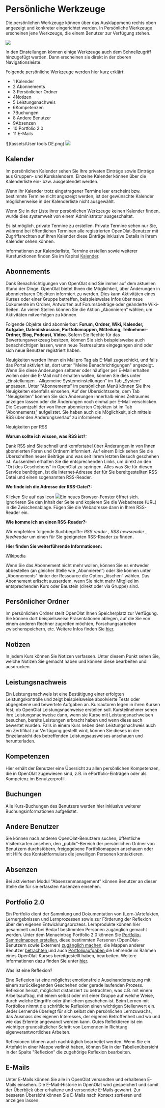 # Persönliche Werkzeuge


Die persönlichen Werkzeuge können über das Ausklappmenü rechts oben angezeigt
und konkreter eingerichtet werden. In Persönliche Werkzeuge erscheinen jene
Werkzeuge, die einem Benutzer zur Verfügung stehen.

![](assets/DE_pers_menu.png)

In den Einstellungen können einige Werkzeuge auch dem Schnellzugriff
hinzugefügt werden. Dann erscheinen sie direkt in der oberen
Navigationsleiste.

Folgende persönliche Werkzeuge werden hier kurz erklärt:

  * 1 Kalender
  * 2 Abonnements
  * 3 Persönlicher Ordner
  * 4Notizen
  * 5 Leistungsnachweis
  * 6Kompetenzen
  * 7Buchungen
  * 8 Andere Benutzer
  * 9Absenzen
  * 10 Portfolio 2.0
  * 11 E-Mails

![](assets/User tools DE.png)
![](assets/Benutzerwerkzeuge2.jpg)

  

##  Kalender

Im persönlichen Kalender sehen Sie Ihre privaten Einträge sowie Einträge aus
Gruppen- und Kurskalendern. Einzelne Kalender können über die Kalenderliste
ein- bzw. ausgeblendet werden.

Wenn Ihr Kalender trotz eingetragener Termine leer erscheint bzw. bestimmte
Termine nicht angezeigt werden, ist der gewünschte Kalender möglicherweise in
der Kalenderliste nicht ausgewählt.

Wenn Sie in der Liste ihrer persönlichen Werkzeuge keinen Kalender finden,
wurde dies systemweit von einem Administrator ausgeschaltet.

Es ist möglich, private Termine zu erstellen. Private Termine sehen nur Sie,
während bei öffentlichen Terminen alle registrierten OpenOlat-Benutzer mit
Zugriffsrechten auf ihren Kalender diese Einträge inklusive Details in Ihrem
Kalender sehen können.

Informationen zur Kalenderliste, Termine erstellen sowie weiterer
Kursfunktionen finden Sie im Kapitel
[Kalender](Calendar.de.md).

  

##  Abonnements

Dank Benachrichtigungen von OpenOlat sind Sie immer auf dem aktuellen Stand
der Dinge. OpenOlat bietet Ihnen die Möglichkeit, über Änderungen in
abonnierbaren Objekten informiert zu werden. Dies kann Aktivitäten eines
Kurses oder einer Gruppe betreffen, beispielsweise Infos über neue Dokumente
im Ordner, Antworten auf Forumsbeiträge oder geänderte Wiki-Seiten. An vielen
Stellen können Sie die Aktion „Abonnieren“ wählen, um Aktivitäten mitverfolgen
zu können.

Folgende Objekte sind abonnierbar: **Forum, Ordner, Wiki, Kalender, Aufgabe,
Dateidiskussion, Portfoliomappen, Mitteilung, Teilnehmer-Ordner, Blog,
Podcast, Video**. Sofern Sie Rechte für das Bewertungswerkzeug besitzen,
können Sie sich beispielsweise auch benachrichtigen lassen, wenn neue
Testresultate eingegangen sind oder sich neue Benutzer registriert haben.

Neuigkeiten werden Ihnen ein Mal pro Tag als E-Mail zugeschickt, und falls das
Portal aktiviert ist, dort unter "Meine Benachrichtigungen" angezeigt. Wenn
Sie diese Änderungen seltener oder häufiger per E-Mail erhalten wollen oder
die E-Mail nicht erhalten wollen, können Sie dies unter „Einstellungen -
Allgemeine Systemeinstellungen" im Tab „System“ anpassen. Unter "Abonnements"
im persönlichen Menü können Sie ihre Neuigkeiten ebenfalls einsehen. Auf der
Übersichtsseite, dem Tab "Neuigkeiten" können Sie sich Änderungen innerhalb
eines Zeitraumes anzeigen lassen oder die Änderungen noch einmal per E-Mail
verschicken. Die Gesamtzahl der von Ihnen abonnierten Objekten ist im Tab
"Abonnements" aufgelistet.  Sie haben auch die Möglichkeit, sich mittels RSS
über den Änderungsverlauf zu informieren.

 Neuigkeiten per RSS

**Warum sollte ich wissen, was RSS ist?:**

Dank RSS sind Sie schnell und komfortabel über Änderungen in von Ihnen
abonnierten Foren und Ordnern informiert. Auf einem Blick sehen Sie die
Überschriften neuer Beiträge und was seit Ihrem letzten Besuch geschehen ist.
Ausserdem erhalten Sie die entsprechenden Links, um direkt an den "Ort des
Geschehens" in OpenOlat zu springen. Alles was Sie für diesen Service
benötigen, ist die Internet-Adresse der für Sie bereitgestellten RSS-Datei und
einen sogenannten RSS-Reader.

 **Wo finde ich die Adresse der RSS-Datei?:**

Klicken Sie auf das Icon
![](assets/rss.png)Ein
neues Browser-Fenster öffnet sich. Ignorieren Sie den Inhalt der Seite und
kopieren Sie die Webadresse (URL) in die Zwischenablage. Fügen Sie die
Webadresse dann in Ihren RSS-Reader ein.

 **Wie komme ich an einen RSS-Reader?:**

Wir empfehlen folgende Suchbegriffe: _RSS reader_ , _RSS newsreader_ ,
_feedreader_ um einen für Sie geeigneten RSS-Reader zu finden.

 **Hier finden Sie weiterführende Informationen:**

[Wikipedia](http://en.wikipedia.org/wiki/Rss_feed)

Wenn Sie das Abonnement nicht mehr wollen, können Sie es entweder abbestellen
(an gleicher Stelle wie „Abonnieren“) oder Sie können unter „Abonnements“
hinter der Ressource die Option „löschen“ wählen. Das Abonnement erlischt
ausserdem, wenn Sie nicht mehr Mitglied im entsprechenden Kurs oder Baustein
(direkt oder via Gruppe) sind.

##  Persönlicher Ordner

Im persönlichen Ordner stellt OpenOlat Ihnen Speicherplatz zur Verfügung. Sie
können dort beispielsweise Präsentationen ablegen, auf die Sie von einem
anderen Rechner zugreifen möchten, Forschungsarbeiten zwischenspeichern, etc.
Weitere Infos finden Sie
[hier](Personal_folders.de.md).

## Notizen

In jedem Kurs können Sie Notizen verfassen. Unter diesem Punkt sehen Sie,
welche Notizen Sie gemacht haben und können diese bearbeiten und ausdrucken.

##  Leistungsnachweis

Ein Leistungsnachweis ist eine Bestätigung einer erfolgten Leistungskontrolle
und zeigt beispielsweise absolvierte Tests oder abgegebene und bewertete
Aufgaben an. Kursautoren legen in ihren Kursen fest, ob OpenOlat
Leistungsnachweise erstellen soll. Kursteilnehmer sehen ihre
Leistungsnachweise dann, wenn sie Kurse mit Leistungsnachweisen besuchen,
bereits Leistungen erbracht haben und wenn diese auch bewertet wurden. Falls
in einem Kurs neben dem Leistungsnachweis auch ein Zertifikat zur Verfügung
gestellt wird, können Sie dieses in der Einzelansicht des betreffenden
Leistungsausweises anschauen und herunterladen.

## Kompetenzen

Hier erhält der Benutzer eine Übersicht zu allen persönlichen Kompetenzen, die
in OpenOlat zugewiesen sind, z.B. in ePortfolio-Einträgen oder als Kompetenz
im Benutzerprofil.

## Buchungen

Alle Kurs-Buchungen des Benutzers werden hier inklusive weiterer
Buchungsinformationen aufgelistet.

##  Andere Benutzer

Sie können nach anderen OpenOlat-Benutzern suchen, öffentliche Visitenkarten
ansehen, den „public“-Bereich der persönlichen Ordner von Benutzern
durchstöbern, freigegebene Portfoliomappen anschauen oder mit Hilfe des
Kontaktformulars die jeweiligen Personen kontaktieren.

## Absenzen

Bei aktiviertem Modul "Absenzenmanagement" können Benutzer an dieser Stelle
die für sie erfassten Absenzen einsehen.

##  Portfolio 2.0

Ein Portfolio dient der Sammlung und Dokumentation von (Lern-)Artefakten,
Lernergebnissen und Lernprozessen sowie zur Förderung der Reflexion über den
eigenen Entwicklungsprozess. Lernprodukte können hier gesammelt und bei Bedarf
bestimmten Personen zugänglich gemacht werden. Unter dem Menueintrag Portfolio
2.0 können Sie [Portfolio-Sammelmappen
erstellen](../display/OO161DE/Portfolio+erstellen.html), diese bestimmten
Personen (OpenOlat-Benutzern sowie Externen) [zugänglich
machen](../display/OO161DE/Von+mir+freigegeben.html), die Mappen anderer
Benutzer [betrachten ](../display/OO161DE/An+mich+freigegeben.html)und auch
[Portfolioaufgaben
](../display/OO161DE/Portfolioaufgabe%EF%B9%95+abholen+und+bearbeiten.html)die
Lehrende im Rahmen eines OpenOlat-Kurses  bereitgestellt haben, bearbeiten.
Weitere Informationen dazu finden Sie unter
[hier](../display/OO161DE/Allgemeines+zum+Portfolio.html).  

  

 Was ist eine Reflexion?

Eine Reflexion ist eine möglichst emotionsfreie Auseinandersetzung mit einem
zurückliegenden Geschehen oder gerade laufenden Prozess. Reflexion heisst,
möglichst distanziert zu betrachten, was z.B. mit einem Arbeitsauftrag, mit
einem selbst oder mit einer Gruppe auf welche Weise, durch welche Eingriffe
oder ähnlichem geschehen ist. Beim Lernen mit Portfolios nimmt die
schriftliche Reflexion einen wichtigen Stellenwert ein. Jeder Lernende
überlegt für sich selbst den persönlichen Lernzuwachs, das Ausmass des eigenen
Interesses, der eigenen Betroffenheit und wo und wie das Erlernte angewandt
werden kann. Gutes Reflektieren ist ein wichtiger grundsätzlicher Schritt von
Lernenden in Richtung eigenverantwortliches Arbeiten.

Reflexionen können auch nachträglich bearbeitet werden. Wenn Sie ein Artefakt
in einer Mappe verlinkt haben, können Sie in der Tabellenübersicht in der
Spalte "Reflexion" die zugehörige Reflexion bearbeiten.

##  E-Mails

Unter E-Mails können Sie alle in OpenOlat versandten und erhaltenen E-Mails
einsehen. Die E-Mail-Historie in OpenOlat wird gespeichert und somit der
Überblick über erhaltene und versendete E-Mails gewahrt. Zur besseren
Übersicht können Sie E-Mails nach Kontext sortieren und anzeigen lassen.

